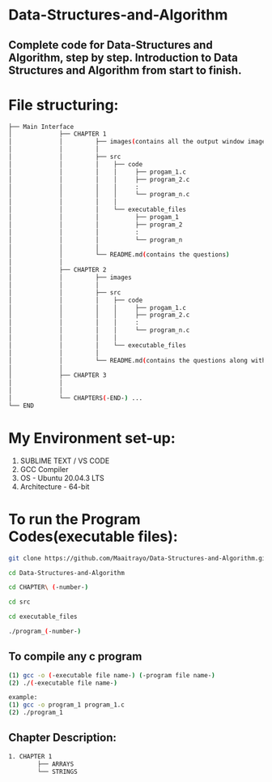 # Data-Structures-and-Algorithm
## Complete code for Data-Structures and Algorithm, step by step. Introduction to Data Structures and Algorithm from start to finish.

# File structuring:
```bash
├── Main Interface
│             ├── CHAPTER 1
│             │         ├── images(contains all the output window images for better visualization)
│             │         │
│             │         ├── src
│             │         │    ├── code
│             │         │    │     ├── progam_1.c
│             │         │    │     ├── program_2.c
│             │         │    │     :
│             │         │    │     └── program_n.c
│             │         │    │
│             │         │    └── executable_files
│             │         │          ├── progam_1
│             │         │          ├── program_2
│             │         │          :
│             │         │          └── program_n
│             │         │
│             │         └── README.md(contains the questions)
│             │
│             ├── CHAPTER 2
│             │         ├── images
│             │         │
│             │         ├── src
│             │         │    ├── code
│             │         │    │     ├── progam_1.c
│             │         │    │     ├── program_2.c
│             │         │    │     :
│             │         │    │     └── program_n.c
│             │         │    │
│             │         │    └── executable_files       
│             │         │
│             │         └── README.md(contains the questions along with images showing the final outout)
│             │
│             ├── CHAPTER 3
│             │
│             │
│             └── CHAPTERS(-END-) ...    
└── END
```
# My Environment set-up:
1. SUBLIME TEXT / VS CODE
2. GCC Compiler
3. OS - Ubuntu 20.04.3 LTS
4. Architecture - 64-bit

# To run the Program Codes(executable files):
```bash
git clone https://github.com/Maaitrayo/Data-Structures-and-Algorithm.git
```
```bash
cd Data-Structures-and-Algorithm 
```
```bash
cd CHAPTER\ (-number-)
```
```bash
cd src
```
```bash
cd executable_files
```
```bash
./program_(-number-)
```

## To compile any c program
```bash
(1) gcc -o (-executable file name-) (-program file name-)
(2) ./(-executable file name-)

example:
(1) gcc -o program_1 program_1.c
(2) ./program_1
```
## Chapter Description:
```bash
1. CHAPTER 1
        ├── ARRAYS
        └── STRINGS 
```
